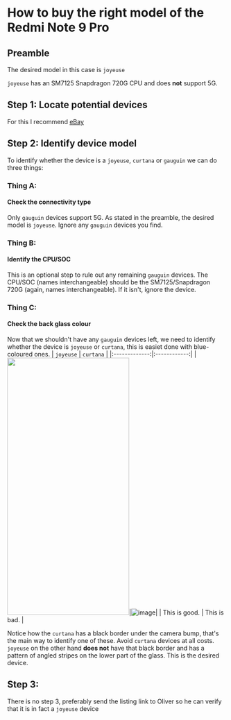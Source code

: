 # How to buy the right model of the Redmi Note 9 Pro
## Preamble
The desired model in this case is `joyeuse`

`joyeuse` has an SM7125 Snapdragon 720G CPU and does **not** support 5G.
## Step 1: Locate potential devices
For this I recommend [eBay](https://www.ebay.com/sch/i.html?_from=R40&_nkw=Redmi+Note+9+Pro)
## Step 2: Identify device model
To identify whether the device is a `joyeuse`, `curtana` or `gauguin` we can do three things:
### Thing A:
#### Check the connectivity type
Only `gauguin` devices support 5G. As stated in the preamble, the desired model is `joyeuse`. Ignore any `gauguin` devices you find.
### Thing B:
#### Identify the CPU/SOC
This is an optional step to rule out any remaining `gauguin` devices.
The CPU/SOC (names interchangeable) should be the SM7125/Snapdragon 720G (again, names interchangeable). If it isn't, ignore the device.
### Thing C:
#### Check the back glass colour
Now that we shouldn't have any `gauguin` devices left, we need to identify whether the device is `joyeuse` or `curtana`, this is easiet done with blue-coloured ones.
|   `joyeuse`   |   `curtana`  |
|:-------------:|:------------:|
|<img src=https://github.com/176-85-44-91/dumping-ground/assets/38375126/20316fd1-62cb-405d-b504-2a77958b25ae width=281 height=593>|![image](https://github.com/176-85-44-91/dumping-ground/assets/38375126/cda7a775-80ed-49ce-883b-b1e4d14eeb68)|
| This is good. | This is bad. |

Notice how the `curtana` has a black border under the camera bump, that's the main way to identify one of these. Avoid `curtana` devices at all costs.
`joyeuse` on the other hand **does not** have that black border and has a pattern of angled stripes on the lower part of the glass. This is the desired device.

## Step 3:
There is no step 3, preferably send the listing link to Oliver so he can verify that it is in fact a `joyeuse` device
